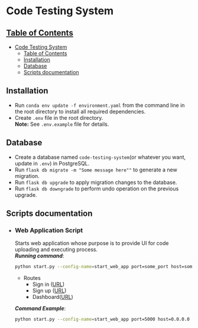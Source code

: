 # Code Testing System

## [Table of Contents](#table-of-contents)

- [Code Testing System](#movie-labeling)
    - [Table of Contents](#table-of-contents)
    - [Installation](#installation)
    - [Database](#database)
    - [Scripts documentation](#scripts-documentation)

## Installation

- Run `conda env update -f environment.yaml` from the command line in the root directory to install all required
  dependencies.
- Create `.env` file in the root directory.  
  **Note:** See `.env.example` file for details.

## Database

- Create a database named `code-testing-system`(or whatever you want, update in `.env`) in PostgreSQL.
- Run `flask db migrate -m "Some message here""` to generate a new migration.
- Run `flask db upgrade` to apply migration changes to the database.
- Run `flask db downgrade` to perform undo operation on the previous upgrade.

## Scripts documentation

- ### **Web Application Script**

  Starts web application whose purpose is to provide UI for code uploading and executing process.  
  _**Running command**_:

  ```bash
  python start.py --config-name=start_web_app port=some_port host=some_host
  ```

    - Routes
        - Sign in ([URL](http://127.0.0.1:{port}/))
        - Sign up ([URL](http://127.0.0.1:{port}/sign-up/))
        - Dashboard([URL](http://127.0.0.1:{port}/dashboard/))

  _**Command Example**_:

  ```bash
  python start.py --config-name=start_web_app port=5000 host=0.0.0.0
  ```


